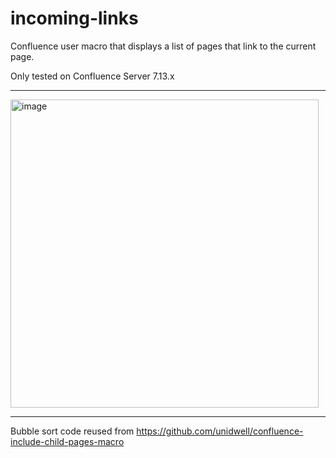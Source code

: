 # incoming-links
Confluence user macro that displays a list of pages that link to the current page.

Only tested on Confluence Server 7.13.x

----

<img width="493" alt="image" src="https://github.com/pdussart/incoming-links/assets/15105142/a1b4a748-6b5a-4480-abc6-1caeb641eb1d">

----

Bubble sort code reused from https://github.com/unidwell/confluence-include-child-pages-macro

